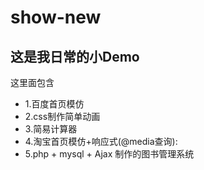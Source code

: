 # show-new

## 这是我日常的小Demo
这里面包含
* 1.百度首页模仿
* 2.css制作简单动画
* 3.简易计算器
* 4.淘宝首页模仿+响应式(@media查询):
* 5.php + mysql + Ajax 制作的图书管理系统
